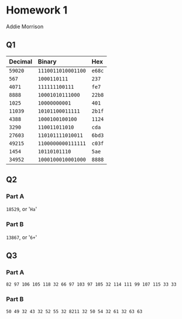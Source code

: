 # Homework 1
Addie Morrison

## Q1
| Decimal | Binary             | Hex    |
|:--------|:-------------------|:-------|
| `59020` | `1110011010001100` | `e68c` |
| `567`   | `1000110111`       | `237`  |
| `4071`  | `111111100111`     | `fe7`  |
| `8888`  | `10001010111000`   | `22b8` |
| `1025`  | `10000000001`      | `401`  |
| `11039` | `10101100011111`   | `2b1f` |
| `4388`  | `1000100100100`    | `1124` |
| `3290`  | `110011011010`     | `cda`  |
| `27603` | `110101111010011`  | `6bd3` |
| `49215` | `1100000000111111` | `c03f` |
| `1454`  | `10110101110`      | `5ae`  |
| `34952` | `1000100010001000` | `8888` |

## Q2
### Part A
`18529`, or '`Ha`'

### Part B
`13867`, or '`6+`'

## Q3
### Part A
`82 97 106 105 118 32 66 97 103 97 105 32 114 111 99 107 115 33 33`

### Part B
`50 49 32 43 32 52 55 32 8211 32 50 54 32 61 32 63 63`
